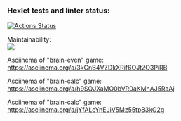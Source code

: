 ### Hexlet tests and linter status:

[![Actions Status](https://github.com/VolodiaKuz/frontend-project-44/actions/workflows/hexlet-check.yml/badge.svg)](https://github.com/VolodiaKuz/frontend-project-44/actions)

Maintainability:
<br>
<a href="https://codeclimate.com/github/VolodiaKuz/frontend-project-44/maintainability"><img src="https://api.codeclimate.com/v1/badges/feb9f6fc95757e3e45d3/maintainability" /></a>

Asciinema of "brain-even" game:
<br>
https://asciinema.org/a/3kCnB4VZDkXRif6OJtZO3PiRB

Asciinema of "brain-calc" game:
<br>
https://asciinema.org/a/h9SQJXaMO0bVR0aKMhAJ5RaAj

Asciinema of "brain-calc" game:
<br>
https://asciinema.org/a/jYfALcYnEJiV5Mz55tp83kG2g
